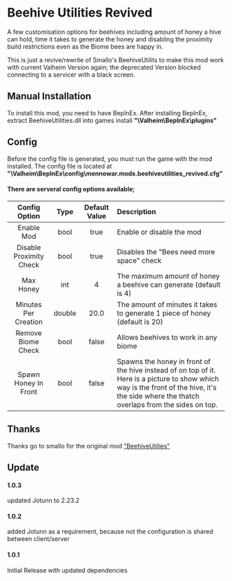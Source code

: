 # Beehive Utilities Revived
A few customisation options for beehives including amount of honey a hive can hold, time it takes to generate the honey and disabling the proximity build restrictions even as the Biome bees are happy in.

This is just a revive/rewrite of Smallo's BeehiveUtilits to make this mod work with current Valheim Version again; the deprecated Version blocked connecting to a servicer with a black screen.

## Manual Installation
To install this mod, you need to have BepInEx. After installing BepInEx, extract BeehiveUtilities.dll into games install **"\Valheim\BepInEx\plugins"**

## Config
Before the config file is generated, you must run the game with the mod installed. The config file is located at **"\Valheim\BepInEx\config\mennowar.mods.beehiveutilities_revived.cfg"**

#### There are serveral config options available;

| Config Option | Type | Default Value | Description |
|:-------------:|:-----------:|:-----------:|:-----------|
| Enable Mod | bool | true | Enable or disable the mod |
| Disable Proximity Check | bool | true | Disables the "Bees need more space" check |
| Max Honey | int | 4 | The maximum amount of honey a beehive can generate (default is 4) |
| Minutes Per Creation | double | 20.0 | The amount of minutes it takes to generate 1 piece of honey (default is 20) |
| Remove Biome Check | bool | false | Allows beehives to work in any biome |
| Spawn Honey In Front | bool | false | Spawns the honey in front of the hive instead of on top of it. Here is a picture to show which way is the front of the hive, it's the side where the thatch overlaps from the sides on top. |

## Thanks
Thanks go to smallo for the original mod ["BeehiveUtilies"](https://valheim.thunderstore.io/package/Smallo/BeehiveUtilities/)

## Update
#### 1.0.3
 updated Jotunn to 2.23.2
#### 1.0.2
 added Jotunn as a requirement, because not the configuration is shared between client/server

#### 1.0.1
Initial Release with updated dependencies